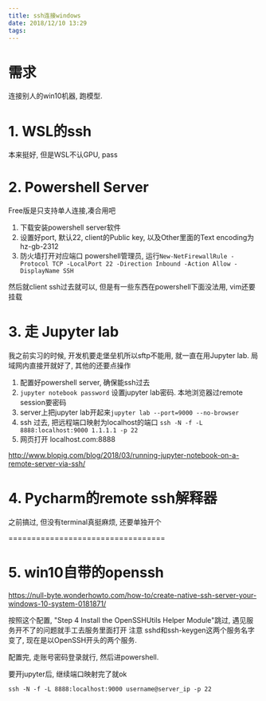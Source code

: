 ```yaml
---
title: ssh连接windows
date: 2018/12/10 13:29
tags: 
---
```


# 需求

连接别人的win10机器, 跑模型.

# 1. WSL的ssh

本来挺好, 但是WSL不认GPU, pass


<!-- more -->

# 2. Powershell Server

Free版是只支持单人连接,凑合用吧

1. 下载安装powershell server软件
2. 设置好port, 默认22, client的Public key, 以及Other里面的Text encoding为hz-gb-2312
3. 防火墙打开对应端口  powershell管理员, 运行```New-NetFirewallRule -Protocol TCP -LocalPort 22 -Direction Inbound -Action Allow -DisplayName SSH```

然后就client ssh过去就可以, 但是有一些东西在powershell下面没法用, vim还要挂载

# 3. 走 Jupyter lab

我之前实习的时候, 开发机要走堡垒机所以sftp不能用, 就一直在用Jupyter lab. 局域网内直接开就好了, 其他的还要点操作

1. 配置好powershell server, 确保能ssh过去
2. `jupyter notebook password`  设置jupyter lab密码. 本地浏览器过remote session要密码
3. server上把jupyter lab开起来`jupyter lab --port=9000 --no-browser`
4. ssh 过去, 把远程端口映射为localhost的端口 `ssh -N -f -L 8888:localhost:9000 1.1.1.1 -p 22`
5. 网页打开 localhost.com:8888


http://www.blopig.com/blog/2018/03/running-jupyter-notebook-on-a-remote-server-via-ssh/


# 4. Pycharm的remote ssh解释器

之前搞过, 但没有terminal真挺麻烦, 还要单独开个

==================================

# 5. win10自带的openssh

https://null-byte.wonderhowto.com/how-to/create-native-ssh-server-your-windows-10-system-0181871/

按照这个配置, "Step 4 Install the OpenSSHUtils Helper Module"跳过, 遇见服务开不了的问题就手工去服务里面打开
注意 sshd和ssh-keygen这两个服务名字变了, 现在是以OpenSSH开头的两个服务.

配置完, 走账号密码登录就行, 然后进powershell.

要开jupyter后, 继续端口映射完了就ok

`ssh -N -f -L 8888:localhost:9000 username@server_ip -p 22`


